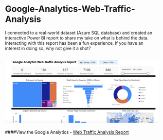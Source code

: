 # Google-Analytics-Web-Traffic-Analysis
I connected to a real-world dataset (Azure SQL database) and created an interactive Power BI report to share my take on what is behind the data. Interacting with this report has been a fun experience. If you have an interest in doing so, why not give it a shot?

![Google Analytics - Web Traffic Analysis Report Image](https://github.com/HannahWorld/Google-Analytics-Web-Traffic-Analysis/blob/main/Google%20Analytics%20Web%20Traffic%20Image.png)
---
####View the Google Analytics - [Web Traffic Analysis Report](https://app.powerbi.com/view?r=eyJrIjoiZjMwY2E0MzAtM2U2Yy00MjFiLWFjY2UtZTJmNjliODJiMzJkIiwidCI6ImFmN2JlMmJhLTU1OGEtNDlhMC1hYTQ2LWYxNzM0ZDJlN2UyNCJ9&embedImagePlaceholder=true)
